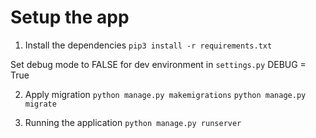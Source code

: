 # Setup the app

1. Install the dependencies
`pip3 install -r requirements.txt`

Set debug mode to FALSE for dev environment in `settings.py`
DEBUG = True

2. Apply migration
`python manage.py makemigrations`
`python manage.py migrate`

3. Running the application
`python manage.py runserver`